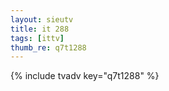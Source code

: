 ```yaml
--- 
layout: sieutv
title: it 288
tags: [ittv]
thumb_re: q7t1288
---
```

{% include tvadv key="q7t1288" %} 
